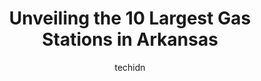---
layout: ampstory
image: https://i0.wp.com/paketmu.com/wp-content/uploads/2023/06/phillips-66-0-in-arkansas-1686370351.jpeg?resize=640,853
author: techidn
featured: false
description: Explore the diverse Gas Station scene in Arkansas, home to an incredible selection of 10 establishments catering to every taste. Whether youre in search of iconic favorites or undiscovered 
title: Unveiling the 10 Largest Gas Stations in Arkansas
cover:
   title: Unveiling the 10 Largest Gas Stations in Arkansas
   subtitle: RICKPATE
   background: https://paketmu.com/wp-content/uploads/2023/06/phillips-66-0-in-arkansas-1686370351.jpeg

pages: 
 - layout: thirds
   top: <h1>#1 Exxon</h1>
   bottom: "<p>Super clean restrooms.  Friendly staff,  competitive fuel prices. Easy access on and off Interstate. AWESOME DELI</p>"
   background: https://paketmu.com/wp-content/uploads/2023/06/phillips-66-1-in-arkansas-1686370352.jpeg
   backgroundblur: true
 - layout: thirds
   top: <h1>#2 Phillips 66</h1>
   bottom: "<p>Stopped in on our way through for something to eat. Got an egg roll and an order of potato logs. Fresh and delicious! Great service! I wish more gas stations offered the </p>"
   background: https://paketmu.com/wp-content/uploads/2023/06/phillips-66-2-in-arkansas-1686370353.jpeg
   cta:
      link: https://paketmu.com/unveiling-the-10-largest-gas-stations-in-arkansas/
      text: Unveiling the 10 Largest Gas Stations in Arkansas
 - layout: thirds
   top: <h1>#3 Little Rock AFB Express with Class Six</h1>
   bottom: "<p>There is so nice shop.  The location is easy to find. The gas station is also good and nice prices. I recommend it!</p>"
   background: https://paketmu.com/wp-content/uploads/2023/06/phillips-66-3-in-arkansas-1686370354.jpeg
   cta:
      link: https://paketmu.com/unveiling-the-10-largest-gas-stations-in-arkansas/
      text: Unveiling the 10 Largest Gas Stations in Arkansas
 - layout: thirds
   top: <h1>#4 Exxon</h1>
   bottom: "<p>14072 Hwy 31, Ward, AR 72176, United States</p>"
   background: https://images.unsplash.com/photo-1524169358666-79f22534bc6e?ixlib=rb-4.0.3&ixid=MnwxMjA3fDB8MHxwaG90by1wYWdlfHx8fGVufDB8fHx8&auto=format&fit=crop&w=640&h=853&q=80
   cta:
      link: https://paketmu.com/unveiling-the-10-largest-gas-stations-in-arkansas/
      text: Unveiling the 10 Largest Gas Stations in Arkansas
 - layout: thirds
   top: <h1>#5 Shamrock Gas Station</h1>
   bottom: "<p>409 Hickory St, Ward, AR 72176, United States</p>"
   background: https://images.unsplash.com/photo-1527066579998-dbbae57f45ce?ixlib=rb-4.0.3&ixid=MnwxMjA3fDB8MHxwaG90by1wYWdlfHx8fGVufDB8fHx8&auto=format&fit=crop&w=640&h=853&q=80
   cta:
      link: https://paketmu.com/unveiling-the-10-largest-gas-stations-in-arkansas/
      text: Unveiling the 10 Largest Gas Stations in Arkansas
 - layout: thirds
   top: <h1>#6 Macon Station</h1>
   bottom: "<p>22311 AR-107, Jacksonville, AR 72076, United States</p>"
   background: https://images.unsplash.com/photo-1613843873231-1447db182f97?ixlib=rb-4.0.3&ixid=MnwxMjA3fDB8MHxwaG90by1wYWdlfHx8fGVufDB8fHx8&auto=format&fit=crop&w=640&h=853&q=80
   cta:
      link: https://paketmu.com/unveiling-the-10-largest-gas-stations-in-arkansas/
      text: Unveiling the 10 Largest Gas Stations in Arkansas
 - layout: thirds
   top: <h1>#7 Phillips 66</h1>
   bottom: "<p>1104 W Mississippi St, Beebe, AR 72012, United States</p>"
   background: https://images.unsplash.com/photo-1608411404720-c8f0417bcdba?ixlib=rb-4.0.3&ixid=MnwxMjA3fDB8MHxwaG90by1wYWdlfHx8fGVufDB8fHx8&auto=format&fit=crop&w=640&h=853&q=80
   cta:
      link: https://paketmu.com/unveiling-the-10-largest-gas-stations-in-arkansas/
      text: Unveiling the 10 Largest Gas Stations in Arkansas
 - layout: thirds
   middle: Continue reading...
   background: https://images.unsplash.com/photo-1561679660-d00ee1e0dc8e?ixlib=rb-4.0.3&ixid=MnwxMjA3fDB8MHxwaG90by1wYWdlfHx8fGVufDB8fHx8&auto=format&fit=crop&w=640&h=853&q=80
   cta:
      link: https://paketmu.com/unveiling-the-10-largest-gas-stations-in-arkansas/
      text: Unveiling the 10 Largest Gas Stations in Arkansas
      
---